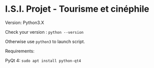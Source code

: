 # I.S.I. Projet - Tourisme et cinéphile

Version: Python3.X

Check your version : `python --version` 

Otherwise use `python3` to launch script.

Requirements: 

PyQt 4:  `sudo apt install python-qt4`